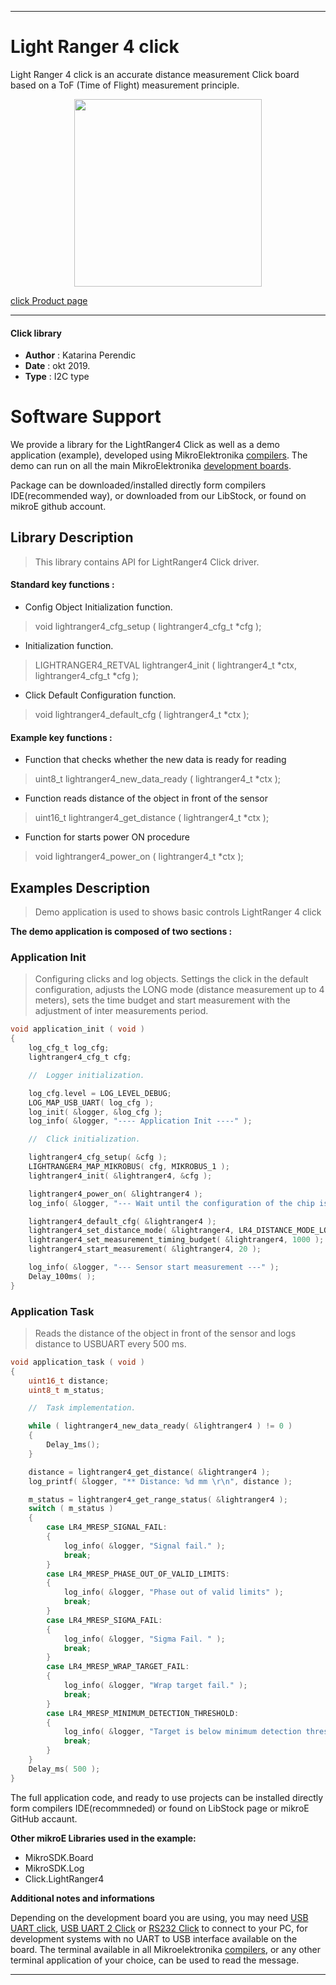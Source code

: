 
 

---
# Light Ranger 4 click

Light Ranger 4 click is an accurate distance measurement Click board based on a ToF (Time of Flight) measurement principle.

<p align="center">
  <img src="https://download.mikroe.com/images/click_for_ide/lightranger4_click.png" height=300px>
</p>

[click Product page](<https://www.mikroe.com/lightranger-4-click>)

---


#### Click library 

- **Author**        : Katarina Perendic
- **Date**          : okt 2019.
- **Type**          : I2C type


# Software Support

We provide a library for the LightRanger4 Click 
as well as a demo application (example), developed using MikroElektronika 
[compilers](https://shop.mikroe.com/compilers). 
The demo can run on all the main MikroElektronika [development boards](https://shop.mikroe.com/development-boards).

Package can be downloaded/installed directly form compilers IDE(recommended way), or downloaded from our LibStock, or found on mikroE github account. 

## Library Description

> This library contains API for LightRanger4 Click driver.

#### Standard key functions :

- Config Object Initialization function.
> void lightranger4_cfg_setup ( lightranger4_cfg_t *cfg ); 
 
- Initialization function.
> LIGHTRANGER4_RETVAL lightranger4_init ( lightranger4_t *ctx, lightranger4_cfg_t *cfg );

- Click Default Configuration function.
> void lightranger4_default_cfg ( lightranger4_t *ctx );


#### Example key functions :

- Function that checks whether the new data is ready for reading
> uint8_t lightranger4_new_data_ready ( lightranger4_t *ctx );
 
- Function reads distance of the object in front of the sensor
> uint16_t lightranger4_get_distance ( lightranger4_t *ctx );

- Function for starts power ON procedure
> void lightranger4_power_on ( lightranger4_t *ctx );


## Examples Description

>  Demo application is used to shows basic controls LightRanger 4 click

**The demo application is composed of two sections :**

### Application Init 

> Configuring clicks and log objects.
> Settings the click in the default configuration,
> adjusts the LONG mode (distance measurement up to 4 meters),
> sets the time budget and start measurement with the adjustment of inter measurements period.

```c
void application_init ( void )
{
    log_cfg_t log_cfg;
    lightranger4_cfg_t cfg;

    //  Logger initialization.

    log_cfg.level = LOG_LEVEL_DEBUG;
    LOG_MAP_USB_UART( log_cfg );
    log_init( &logger, &log_cfg );
    log_info( &logger, "---- Application Init ----" );

    //  Click initialization.

    lightranger4_cfg_setup( &cfg );
    LIGHTRANGER4_MAP_MIKROBUS( cfg, MIKROBUS_1 );
    lightranger4_init( &lightranger4, &cfg );

    lightranger4_power_on( &lightranger4 );
    log_info( &logger, "--- Wait until the configuration of the chip is completed ---" );

    lightranger4_default_cfg( &lightranger4 );
    lightranger4_set_distance_mode( &lightranger4, LR4_DISTANCE_MODE_LONG );
    lightranger4_set_measurement_timing_budget( &lightranger4, 1000 );
    lightranger4_start_measurement( &lightranger4, 20 );

    log_info( &logger, "--- Sensor start measurement ---" );
    Delay_100ms( );
}
```

### Application Task

> Reads the distance of the object in front of the sensor and logs 
> distance to USBUART every 500 ms.

```c
void application_task ( void )
{
    uint16_t distance;
    uint8_t m_status;

    //  Task implementation.

    while ( lightranger4_new_data_ready( &lightranger4 ) != 0 )
    {
        Delay_1ms();
    }

    distance = lightranger4_get_distance( &lightranger4 );
    log_printf( &logger, "** Distance: %d mm \r\n", distance );

    m_status = lightranger4_get_range_status( &lightranger4 );
    switch ( m_status )
    {
        case LR4_MRESP_SIGNAL_FAIL:
        {
            log_info( &logger, "Signal fail." );
            break;
        }
        case LR4_MRESP_PHASE_OUT_OF_VALID_LIMITS:
        {
            log_info( &logger, "Phase out of valid limits" );
            break;
        }
        case LR4_MRESP_SIGMA_FAIL:
        {
            log_info( &logger, "Sigma Fail. " );
            break;
        }
        case LR4_MRESP_WRAP_TARGET_FAIL:
        {
            log_info( &logger, "Wrap target fail." );
            break;
        }
        case LR4_MRESP_MINIMUM_DETECTION_THRESHOLD:
        {
            log_info( &logger, "Target is below minimum detection threshold. " );
            break;
        }
    }
    Delay_ms( 500 );
}
```

The full application code, and ready to use projects can be  installed directly form compilers IDE(recommneded) or found on LibStock page or mikroE GitHub accaunt.

**Other mikroE Libraries used in the example:** 

- MikroSDK.Board
- MikroSDK.Log
- Click.LightRanger4

**Additional notes and informations**

Depending on the development board you are using, you may need 
[USB UART click](https://shop.mikroe.com/usb-uart-click), 
[USB UART 2 Click](https://shop.mikroe.com/usb-uart-2-click) or 
[RS232 Click](https://shop.mikroe.com/rs232-click) to connect to your PC, for 
development systems with no UART to USB interface available on the board. The 
terminal available in all Mikroelektronika 
[compilers](https://shop.mikroe.com/compilers), or any other terminal application 
of your choice, can be used to read the message.



---
